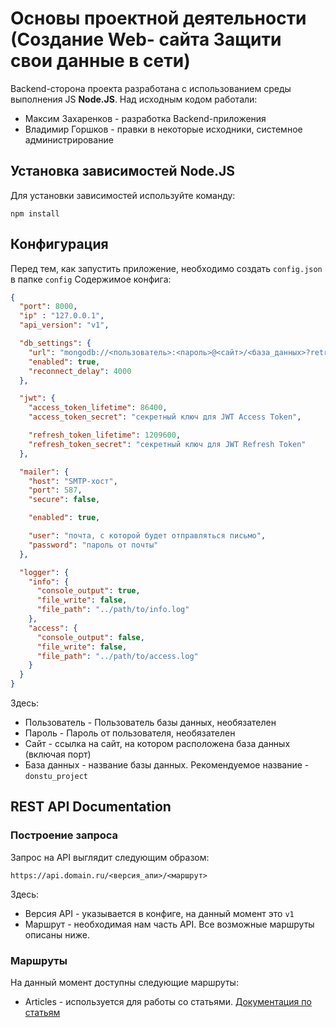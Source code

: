 
# Основы проектной деятельности (Создание Web- сайта Защити свои данные в сети)

Backend-сторона проекта разработана с использованием среды выполнения JS **Node.JS**. Над исходным кодом работали:
- Максим Захаренков - разработка Backend-приложения
- Владимир Горшков - правки в некоторые исходники, системное администрирование


## Установка зависимостей Node.JS

Для установки зависимостей используйте команду:
```
npm install
```

## Конфигурация

Перед тем, как запустить приложение, необходимо создать `config.json` в папке `config`
Содержимое конфига:
```json
{
  "port": 8000,
  "ip" : "127.0.0.1",
  "api_version": "v1",

  "db_settings": {
    "url": "mongodb://<пользователь>:<пароль>@<сайт>/<база_данных>?retryWrites=true",
    "enabled": true, 
    "reconnect_delay": 4000
  },

  "jwt": {
    "access_token_lifetime": 86400,
    "access_token_secret": "секретный ключ для JWT Access Token", 

    "refresh_token_lifetime": 1209600,
    "refresh_token_secret": "секретный ключ для JWT Refresh Token"
  },

  "mailer": {
    "host": "SMTP-хост",
    "port": 587,
    "secure": false,

    "enabled": true,

    "user": "почта, с которой будет отправляться письмо",
    "password": "пароль от почты"
  },

  "logger": {
    "info": {
      "console_output": true,
      "file_write": false,
      "file_path": "../path/to/info.log"
    },
    "access": {
      "console_output": false,
      "file_write": false,
      "file_path": "../path/to/access.log"
    }
  }
}
```

Здесь:
- Пользователь - Пользователь базы данных, необязателен 
- Пароль - Пароль от пользователя, необязателен 
- Сайт - ссылка на сайт, на котором расположена база данных (включая порт)
- База данных - название базы данных. Рекомендуемое название - `donstu_project`


## REST API Documentation

### Построение запроса

Запрос на API выглядит следующим образом:

```
https://api.domain.ru/<версия_апи>/<маршрут>
```
Здесь:
- Версия API - указывается в конфиге, на данный момент это `v1`
- Маршрут - необходимая нам часть API. Все возможные маршруты описаны ниже. 

### Маршруты 

На данный момент доступны следующие маршруты:
- Articles - используется для работы со статьями. [Документация по статьям](docs/articles.md)
